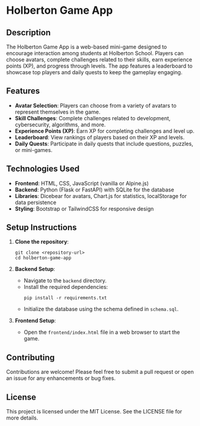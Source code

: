 # Holberton Game App

## Description
The Holberton Game App is a web-based mini-game designed to encourage interaction among students at Holberton School. Players can choose avatars, complete challenges related to their skills, earn experience points (XP), and progress through levels. The app features a leaderboard to showcase top players and daily quests to keep the gameplay engaging.

## Features
- **Avatar Selection**: Players can choose from a variety of avatars to represent themselves in the game.
- **Skill Challenges**: Complete challenges related to development, cybersecurity, algorithms, and more.
- **Experience Points (XP)**: Earn XP for completing challenges and level up.
- **Leaderboard**: View rankings of players based on their XP and levels.
- **Daily Quests**: Participate in daily quests that include questions, puzzles, or mini-games.

## Technologies Used
- **Frontend**: HTML, CSS, JavaScript (vanilla or Alpine.js)
- **Backend**: Python (Flask or FastAPI) with SQLite for the database
- **Libraries**: Dicebear for avatars, Chart.js for statistics, localStorage for data persistence
- **Styling**: Bootstrap or TailwindCSS for responsive design

## Setup Instructions
1. **Clone the repository**:
   ```
   git clone <repository-url>
   cd holberton-game-app
   ```

2. **Backend Setup**:
   - Navigate to the `backend` directory.
   - Install the required dependencies:
     ```
     pip install -r requirements.txt
     ```
   - Initialize the database using the schema defined in `schema.sql`.

3. **Frontend Setup**:
   - Open the `frontend/index.html` file in a web browser to start the game.

## Contributing
Contributions are welcome! Please feel free to submit a pull request or open an issue for any enhancements or bug fixes.

## License
This project is licensed under the MIT License. See the LICENSE file for more details.